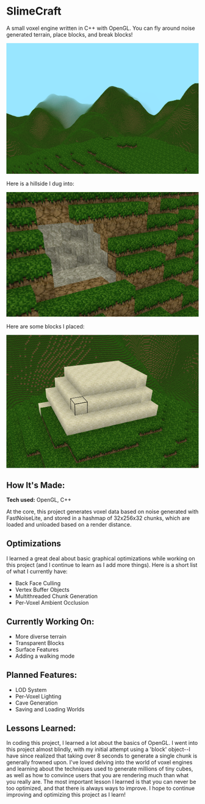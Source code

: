 # SlimeCraft
A small voxel engine written in C++ with OpenGL. You can fly around noise generated terrain, place blocks, and break blocks!

![Sample Screenshot](assets/SlimeCraft001.png)

Here is a hillside I dug into:

![Some broken blocks.](assets/SlimeCraft002.png)

Here are some blocks I placed:

![Some placed blocks.](assets/SlimeCraft003.png)

## How It's Made:

**Tech used:** OpenGL, C++

At the core, this project generates voxel data based on noise generated with FastNoiseLite, and stored in a hashmap of 32x256x32 chunks, which are loaded and unloaded based on a render distance. 

## Optimizations

I learned a great deal about basic graphical optimizations while working on this project (and I continue to learn as I add more things). Here is a short list of what I currently have: 
- Back Face Culling
- Vertex Buffer Objects
- Multithreaded Chunk Generation
- Per-Voxel Ambient Occlusion

## Currently Working On:

- More diverse terrain
- Transparent Blocks
- Surface Features
- Adding a walking mode

## Planned Features:

- LOD System
- Per-Voxel Lighting 
- Cave Generation
- Saving and Loading Worlds

## Lessons Learned:

In coding this project, I learned a lot about the basics of OpenGL. I went into this project almost blindly, with my initial attempt using a 'block' object--I have since realized that taking over 8 seconds to generate a single chunk is generally frowned upon.
I've loved delving into the world of voxel engines and learning about the techniques used to generate millions of tiny cubes, as well as how to convince users that you are rendering much than what you really are.
The most important lesson I learned is that you can never be too optimized, and that there is always ways to improve. I hope to continue improving and optimizing this project as I learn!

